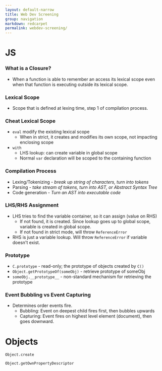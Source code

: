 ```yaml
---
layout: default-narrow
title: Web Dev Screening
group: navigation
markdown: redcarpet
permalink: webdev-screening/
---
```


# JS

### What is a Closure?
* When a function is able to remember an access its lexical scope even when that function is executing outside its lexical scope.

### Lexical Scope
* Scope that is defined at lexing time, step 1 of compilation process.

### Cheat Lexical Scope
* `eval` modify the existing lexical scope
  * When in strict, it creates and modifies its own scope, not impacting enclosing scope
* `with`
  * LHS lookup: can create variable in global scope
  * Normal `var` declaration will be scoped to the containing function

### Compilation Process
* Lexing/Tokenizing - *break up string of characters, turn into tokens*
* Parsing - *take stream of tokens, turn into AST, or Abstract Syntax Tree*
* Code generation - *Turn an AST into executable code*

### LHS/RHS Assignment
* LHS tries to find the variable container, so it can assign (value on RHS)
  * If not found, it is created. Since lookup goes up to global scope, variable is created in global scope.
  * If not found in strict mode, will throw `ReferenceError`
* RHS is just a variable lookup. Will throw `ReferenceError` if variable doesn't exist.

### Prototype
* `C.prototype` - read-only; the prototype of objects created by `C()`
* `Object.getPrototypeOf(someObj)` - retrieve prototype of someObj
* `someObj.__prototype__` - non-standard mechanism for retrieving the prototype

### Event Bubbling vs Event Capturing
* Determines order events fire.
  * Bubbling: Event on deepest child fires first, then bubbles upwards
  * Capturing: Event fires on highest level element (document), then goes downward.

# Objects
`Object.create`

`Object.getOwnPropertyDescriptor`


